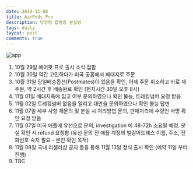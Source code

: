 ```yaml
---
date: 2019-11-08
title: AirPods Pro
description: 당장병 합병증 분실병
tags: daily
layout: post
comments: true
---
```

![app](https://lh3.googleusercontent.com/XsrJzZlNCYjWmRkeMAqYhiliVxfLE3c65m_1oSn-LcMxiIkfXkItON0oAXmtehg-OeoU3AsUDfFmMFRFrzDnWuGSjLJ6Dxcwx-8hBYIR4CecFT-ijS_IojrvmJJJGiZV2UXVq0f7xw=w700 "App")

1. 10월 29일 에어팟 프로 출시 소식 접함
2. 10월 30일 약간 고민하다가 미국 공홈에서 배대지로 주문
3. 10월 31일 당일배송옵션(Postmates)이 있음을 확인, 어제 주문 취소하고 바로 재주문, 약 2시간 후 배송완료 확인 (현지시간 30일 오후 8시)
4. 11월 01일 배대지측에 입고 여부 문의하였으나 확인 불능, 트레킹넘버 요청 받음
5. 11월 02일 트레킹넘버 없음을 알리고 대안을 문의하였으나 확인 불능 답변
6. 11월 07일 세부 사항 재문의 및 분실 시 처리방법 문의, 판매처측에 수령인 서명 확인 요청 받음
7. 11월 07일 미국 애플에 유선으로 문의, investigation 에 48-72h 소요될 예정. 분실 확인 시 refund 요청함 (유선 문의 전 애플 계정의 빌링어드레스 이름, 주소, 전화번호 숙지 필요 - 본인 확인 목적)
8. 11월 08일 국내 리셀러샵 공지 등을 통해 11월 13일 정식 출시 확인 (예약 11일 부터 진행)
9. TBC

